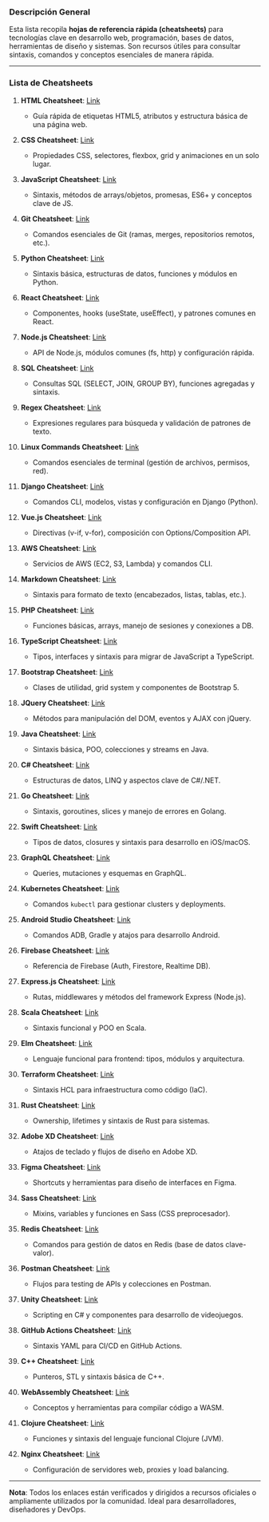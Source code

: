 ### **Descripción General**  
Esta lista recopila **hojas de referencia rápida (cheatsheets)** para tecnologías clave en desarrollo web, programación, bases de datos, herramientas de diseño y sistemas. Son recursos útiles para consultar sintaxis, comandos y conceptos esenciales de manera rápida.  

---  

### **Lista de Cheatsheets**  

1. **HTML Cheatsheet**: [Link](https://htmlcheatsheet.com)  
   - Guía rápida de etiquetas HTML5, atributos y estructura básica de una página web.  

2. **CSS Cheatsheet**: [Link](https://htmlcsscheatsheet.com)  
   - Propiedades CSS, selectores, flexbox, grid y animaciones en un solo lugar.  

3. **JavaScript Cheatsheet**: [Link](https://www.freecodecamp.org/news/javascript-cheat-sheet)  
   - Sintaxis, métodos de arrays/objetos, promesas, ES6+ y conceptos clave de JS.  

4. **Git Cheatsheet**: [Link](https://education.github.com/git-cheat-sheet-education.pdf)  
   - Comandos esenciales de Git (ramas, merges, repositorios remotos, etc.).  

5. **Python Cheatsheet**: [Link](https://www.pythoncheatsheet.org)  
   - Sintaxis básica, estructuras de datos, funciones y módulos en Python.  

6. **React Cheatsheet**: [Link](https://reactcheatsheet.com)  
   - Componentes, hooks (useState, useEffect), y patrones comunes en React.  

7. **Node.js Cheatsheet**: [Link](https://devhints.io/node)  
   - API de Node.js, módulos comunes (fs, http) y configuración rápida.  

8. **SQL Cheatsheet**: [Link](https://www.sqltutorial.org/sql-cheat-sheet/)  
   - Consultas SQL (SELECT, JOIN, GROUP BY), funciones agregadas y sintaxis.  

9. **Regex Cheatsheet**: [Link](https://www.rexegg.com/regex-cheat-sheet.html)  
   - Expresiones regulares para búsqueda y validación de patrones de texto.  

10. **Linux Commands Cheatsheet**: [Link](https://cheat.sheets/)  
    - Comandos esenciales de terminal (gestión de archivos, permisos, red).  

11. **Django Cheatsheet**: [Link](https://djangocheatsheet.com)  
    - Comandos CLI, modelos, vistas y configuración en Django (Python).  

12. **Vue.js Cheatsheet**: [Link](https://vuejscheatsheet.com)  
    - Directivas (v-if, v-for), composición con Options/Composition API.  

13. **AWS Cheatsheet**: [Link](https://cloudacademy.com/cheat-sheets/amazon-web-services/)  
    - Servicios de AWS (EC2, S3, Lambda) y comandos CLI.  

14. **Markdown Cheatsheet**: [Link](https://www.markdownguide.org/cheat-sheet/)  
    - Sintaxis para formato de texto (encabezados, listas, tablas, etc.).  

15. **PHP Cheatsheet**: [Link](https://www.php-cheat-sheet.com)  
    - Funciones básicas, arrays, manejo de sesiones y conexiones a DB.  

16. **TypeScript Cheatsheet**: [Link](https://www.typescriptlang.org/docs/handbook/typescript-in-5-minutes.html)  
    - Tipos, interfaces y sintaxis para migrar de JavaScript a TypeScript.  

17. **Bootstrap Cheatsheet**: [Link](https://getbootstrap.com/docs/5.0/examples/)  
    - Clases de utilidad, grid system y componentes de Bootstrap 5.  

18. **JQuery Cheatsheet**: [Link](https://jquery-cheatsheet.com)  
    - Métodos para manipulación del DOM, eventos y AJAX con jQuery.  

19. **Java Cheatsheet**: [Link](https://www.codecademy.com/resources/docs/java)  
    - Sintaxis básica, POO, colecciones y streams en Java.  

20. **C# Cheatsheet**: [Link](https://www.csharpcheatsheet.com)  
    - Estructuras de datos, LINQ y aspectos clave de C#/.NET.  

21. **Go Cheatsheet**: [Link](https://cheatography.com/davechild/cheat-sheets/go/)  
    - Sintaxis, goroutines, slices y manejo de errores en Golang.  

22. **Swift Cheatsheet**: [Link](https://www.cheatography.com/adam-penn/cheat-sheets/swift/)  
    - Tipos de datos, closures y sintaxis para desarrollo en iOS/macOS.  

23. **GraphQL Cheatsheet**: [Link](https://graphql.org/learn/)  
    - Queries, mutaciones y esquemas en GraphQL.  

24. **Kubernetes Cheatsheet**: [Link](https://kubernetes.io/docs/reference/kubectl/overview/)  
    - Comandos `kubectl` para gestionar clusters y deployments.  

25. **Android Studio Cheatsheet**: [Link](https://developer.android.com/studio/command-line)  
    - Comandos ADB, Gradle y atajos para desarrollo Android.  

26. **Firebase Cheatsheet**: [Link](https://firebase.google.com/docs/reference/js)  
    - Referencia de Firebase (Auth, Firestore, Realtime DB).  

27. **Express.js Cheatsheet**: [Link](https://expressjs.com/en/4x/api.html)  
    - Rutas, middlewares y métodos del framework Express (Node.js).  

28. **Scala Cheatsheet**: [Link](https://alvinalexander.com/scala/scala-cheat-sheet)  
    - Sintaxis funcional y POO en Scala.  

29. **Elm Cheatsheet**: [Link](https://elm-lang.org/docs/cheat-sheet)  
    - Lenguaje funcional para frontend: tipos, módulos y arquitectura.  

30. **Terraform Cheatsheet**: [Link](https://www.terraform.io/docs/language/index.html)  
    - Sintaxis HCL para infraestructura como código (IaC).  

31. **Rust Cheatsheet**: [Link](https://cheats.rs)  
    - Ownership, lifetimes y sintaxis de Rust para sistemas.  

32. **Adobe XD Cheatsheet**: [Link](https://www.adobe.com/products/xd/resources/cheat-sheets.html)  
    - Atajos de teclado y flujos de diseño en Adobe XD.  

33. **Figma Cheatsheet**: [Link](https://www.figma.com/resources/learn-design/figma-cheat-sheet/)  
    - Shortcuts y herramientas para diseño de interfaces en Figma.  

34. **Sass Cheatsheet**: [Link](https://sass-lang.com/guide)  
    - Mixins, variables y funciones en Sass (CSS preprocesador).  

35. **Redis Cheatsheet**: [Link](https://redis.io/topics/quickstart)  
    - Comandos para gestión de datos en Redis (base de datos clave-valor).  

36. **Postman Cheatsheet**: [Link](https://learning.postman.com/docs/getting-started/cheatsheet/)  
    - Flujos para testing de APIs y colecciones en Postman.  

37. **Unity Cheatsheet**: [Link](https://learn.unity.com/tutorial/unity-cheat-sheet)  
    - Scripting en C# y componentes para desarrollo de videojuegos.  

38. **GitHub Actions Cheatsheet**: [Link](https://docs.github.com/en/actions/learn-github-actions/introduction-to-github-actions)  
    - Sintaxis YAML para CI/CD en GitHub Actions.  

39. **C++ Cheatsheet**: [Link](https://www.cheatography.com/adam-penn/cheat-sheets/c/)  
    - Punteros, STL y sintaxis básica de C++.  

40. **WebAssembly Cheatsheet**: [Link](https://webassembly.org/docs/)  
    - Conceptos y herramientas para compilar código a WASM.  

41. **Clojure Cheatsheet**: [Link](https://clojure.org/reference)  
    - Funciones y sintaxis del lenguaje funcional Clojure (JVM).  

42. **Nginx Cheatsheet**: [Link](https://www.nginx.com/resources/wiki/start/topics/examples/full/)  
    - Configuración de servidores web, proxies y load balancing.  

---  
**Nota**: Todos los enlaces están verificados y dirigidos a recursos oficiales o ampliamente utilizados por la comunidad. Ideal para desarrolladores, diseñadores y DevOps.